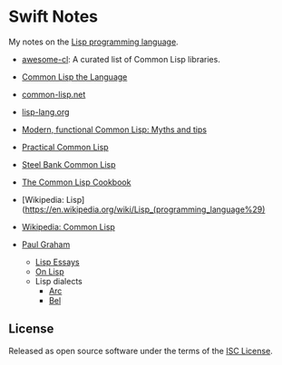 # Swift Notes
My notes on the [Lisp programming language](https://en.wikipedia.org/wiki/Lisp_%28programming_language%29).

- [awesome-cl](https://awesome-cl.com): A curated list of Common Lisp libraries.
- [Common Lisp the Language](https://www.cs.cmu.edu/Groups/AI/html/cltl/cltl2.html)
- [common-lisp.net](https://common-lisp.net)
- [lisp-lang.org](https://lisp-lang.org)
- [Modern, functional Common Lisp: Myths and tips](https://ambrevar.xyz/modern-common-lisp/index.html)
- [Practical Common Lisp](http://www.gigamonkeys.com/book/)
- [Steel Bank Common Lisp](http://www.sbcl.org)
- [The Common Lisp Cookbook](https://lispcookbook.github.io/cl-cookbook/)
- [Wikipedia: Lisp](https://en.wikipedia.org/wiki/Lisp_(programming_language%29)
- [Wikipedia: Common Lisp](https://en.wikipedia.org/wiki/Common_Lisp)

- [Paul Graham](http://www.paulgraham.com)
  - [Lisp Essays](http://www.paulgraham.com/lisp.html)
  - [On Lisp](http://www.paulgraham.com/onlisp.html)
  - Lisp dialects
    - [Arc](http://www.paulgraham.com/arc.html)
    - [Bel](http://www.paulgraham.com/bel.html)

## License
Released as open source software under the terms of the [ISC License](https://en.wikipedia.org/wiki/ISC_license).

